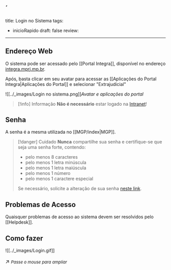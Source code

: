 ´
---
title: Login no Sistema
tags:
  - inicioRapido
draft: false
review:
---
## Endereço Web

O sistema pode ser acessado pelo [[Portal Integra]], disponível no endereço [integra.mprj.mp.br](https://integra.mprj.mp.br).

Após, basta clicar em seu avatar para acessar as [[Aplicações do Portal Integra|Aplicações do Portal]] e selecionar "Extrajudicial"

![[../_images/Login no sistema.png]]*Avatar e aplicações do portal*

> [!info] Informação
> **Não é necessário** estar logado na [Intranet](https://seguro.mprj.mp.br/web/intranet)!

## Senha

A senha é a mesma utilizada no [[MGP/index|MGP]].

>[!danger] Cuidado
>**Nunca** compartilhe sua senha e certifique-se que seja uma senha forte, contendo:
> - pelo menos 8 caracteres
> - pelo menos 1 letra minúscula
> - pelo menos 1 letra maiúscula
> - pelo menos 1 número
> - pelo menos 1 caractere especial
>
> Se necessário, solicite a alteração de sua senha [neste link](https://sistemas.mprj.mp.br/sca/trocaSenha).

## Problemas de Acesso

Quaisquer problemas de acesso ao sistema devem ser resolvidos pelo [[Helpdesk]].

## Como fazer

![[../_images/Login.gif]]<p style="font-size: 1.2em;">↗️ <em style="font-size: small;">Passe o mouse para ampliar</em></p>



